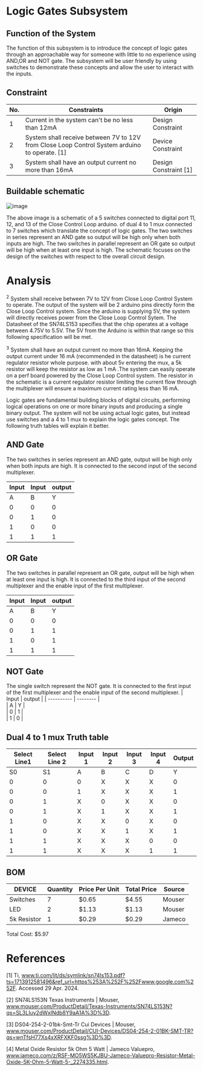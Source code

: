 # Logic Gates Subsystem

##  Function of the System
The function of this subsystem is to introduce the concept of logic gates through an approachable way for someone with little to no experience using AND,OR and NOT gate. The subsystem will be user friendly by using switches to demonstrate these concepts and allow the user to interact with the inputs.


## Constraint

| No. | Constraints                                                           | Origin            |
| --- | --------------------------------------------------------------------- | -----------------|
| 1   | Current in the system can't be no less than 12mA  | Design Constraint |
| 2   | System shall receive between 7V to 12V from Close Loop Control System arduino to operate. [1] | Device Constraint |
| 3   |System shall have an output current no more than 16mA  | Design Constraint [1]|


## Buildable schematic


![image](https://github.com/user-attachments/assets/5044f9e4-5f47-4128-ade4-59e8ed7475dc)



The above image is a schematic of a 5 switches connected to digital port 11, 12, and 13 of the Close Control Loop arduino.   of dual 4 to 1 mux connected to 7 switches which translate the concept of logic gates.  The two switches in series represent an AND gate so output will be high only when both inputs are high. The two switches in parallel represent an OR gate so output will be high when at least one input is high. The schematic focuses on the design of the switches with respect to the overall  circuit design.


# Analysis

<sup>2</sup> System shall receive between 7V to 12V from Close Loop Control System to operate. The output of the system will be 2 arduino pins directly form the Close Loop Control system. Since the arduino is supplying 5V, the system will directly receives  power from the Close Loop Control Sytem. The Datasheet of the SN74LS153 specifies that the chip operates at a voltage between 4.75V to 5.5V. The 5V from the Arduino is within that range so this following specification will be met.

<sup>3</sup> System shall have an output current no more than 16mA. Keeping the output current under 16 mA (recommended in the datasheet) is he current regulator resistor whole purpose. with about 5v entering the mux, a 5k resistor will keep the resistor as low as 1 mA .The system can easily operate on a perf board powered by the Close Loop Control system. The resistor in the schematic is a current regulator resistor limiting the current flow through the multiplexer will ensure a maximum current rating less than 16 mA.

Logic gates are fundamental building blocks of digital circuits, performing logical  operations on one or more binary inputs and producing a single binary output. The system will not be using actual logic gates, but instead use switches and a 4 to 1 mux to explain the logic gates concept. The following truth tables will explain it better.

## AND Gate
The two switches in series represent an AND gate, output will be high only when both inputs are high. It is connected to the second input of the second multiplexer.

| Input   | Input    | output   | 
| ------- | -------- | ---------|
| A       | B        | Y        |             
| 0       | 0        | 0        |
| 0       | 1        | 0        | 
| 1       | 0        | 0        | 
| 1       | 1        | 1        | 

## OR Gate

The two switches in parallel represent an OR gate, output will be high when at least one input is high. It is connected to the third input of the second multiplexer and the enable input of the first multiplexer. 

| Input   |   Input  | output   | 
| --------|----------| -------- |  
| A       | B        | Y        |             
| 0       | 0        | 0        |
| 0       | 1        | 1        | 
| 1       | 0        | 1        | 
| 1       | 1        | 1        | 

## NOT Gate

 The single switch represent the NOT gate.  It is connected to the first input of the first multiplexer and the enable input of the second multiplexer.
| Input      |  output  | 
| ---------- | -------- |  
| A          | Y        |            
| 0          | 1        |            
| 1          | 0        |

## Dual 4 to 1 mux Truth table

| Select Line1| Select Line 2|Input 1 |Input 2   |Input 3 | Input 4| Output |
|------|------|-----|-----|----|----|----|
| S0   | S1   | A   | B   |C   |D   |Y   |
| 0    | 0    | 0   |X |  X |X  | 0 |
| 0    | 0    | 1   |X | X |X   | 1 |
| 0    | 1    | X   |0 | X | X | 0 |
| 0    | 1    | X   |1 |  X |X  | 1  | 
| 1    | 0    | X   | X| 0  |X  |  0 |    
| 1    | 0    | X   | X   | 1  |X  | 1  |
| 1    | 1    | X |  X  |  X | 0  | 0  | 
| 1    | 1    | X  |  X|  X | 1  |1  |           




## BOM
| DEVICE                | Quantity | Price Per Unit | Total Price | Source |
| --------------------- | -------- | -------------- | ----------- | -------| 
| Switches              | 7        | $0.65          | $4.55         | Mouser |
| LED                   | 2       | $1.13          | $1.13       | Mouser |
|  5k Resistor          | 1        | $0.29          | $0.29        |  Jameco    |
 
 
 Total Cost: $5.97
# References

[1] Ti, www.ti.com/lit/ds/symlink/sn74ls153.pdf?ts=1713912581496&ref_url=https%253A%252F%252Fwww.google.com%252F. Accessed 29 Apr. 2024. 

[2] SN74LS153N Texas Instruments | Mouser, www.mouser.com/ProductDetail/Texas-Instruments/SN74LS153N?qs=SL3LIuy2dWxINdb8Y9aA1A%3D%3D.

[3] DS04-254-2-01bk-Smt-Tr Cui Devices | Mouser, www.mouser.com/ProductDetail/CUI-Devices/DS04-254-2-01BK-SMT-TR?qs=wnTfsH77Xs4xXRFXKF0ssg%3D%3D.

[4] Metal Oxide Resistor 5k Ohm 5 Watt | Jameco Valuepro, www.jameco.com/z/RSF-MO5WS5KJBU-Jameco-Valuepro-Resistor-Metal-Oxide-5K-Ohm-5-Watt-5-_2274335.html. 

